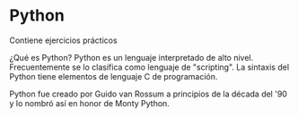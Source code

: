 # Python
Contiene ejercicios prácticos

¿Qué es Python?
Python es un lenguaje interpretado de alto nivel. Frecuentemente se lo clasifica como lenguaje de "scripting". La sintaxis del Python tiene elementos de lenguaje C de programación.

Python fue creado por Guido van Rossum a principios de la década del '90 y lo nombró así en honor de Monty Python.
